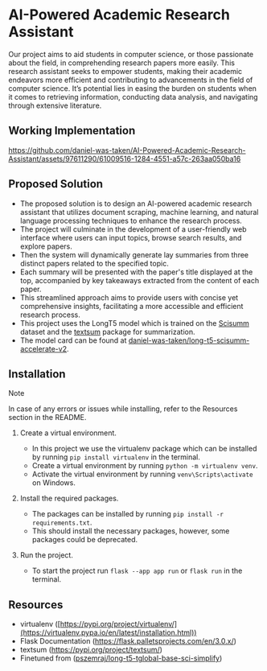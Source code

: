 # AI-Powered Academic Research Assistant

Our project aims to aid students in computer science, or those passionate about the field, in comprehending research papers more easily. This research assistant seeks to empower students, making their academic endeavors more efficient and contributing to advancements in the field of computer science. It’s potential lies in easing the burden on students when it comes to retrieving information, conducting data analysis, and navigating through extensive literature.



## Working Implementation

https://github.com/daniel-was-taken/AI-Powered-Academic-Research-Assistant/assets/97611290/61009516-1284-4551-a57c-263aa050ba16

## Proposed Solution
- The proposed solution is to design an AI-powered academic research assistant that utilizes document scraping, machine learning, and natural language processing techniques to enhance the research process. 
- The project will culminate in the development of a user-friendly web interface where users can input topics, browse search results, and explore papers.
- Then the system will dynamically generate lay summaries from three distinct papers related to the specified topic. 
- Each summary will be presented with the paper's title displayed at the top, accompanied by key takeaways extracted from the content of each paper. 
- This streamlined approach aims to provide users with concise yet comprehensive insights, facilitating a more accessible and efficient research process.
- This project uses the LongT5 model which is trained on the [Scisumm](https://cs.stanford.edu/~myasu/projects/scisumm_net/) dataset and the [textsum](https://pypi.org/project/textsum/) package for summarization.
- The model card can be found at [daniel-was-taken/long-t5-scisumm-accelerate-v2](https://huggingface.co/daniel-was-taken/long-t5-scisumm-accelerate-v2).

## Installation 

> [!NOTE]
> In case of any errors or issues while installing, refer to the Resources section in the README.

1. Create a virtual environment.
   - In this project we use the virtualenv package which can be installed by running ``` pip install virtualenv ``` in the terminal.
   - Create a virtual environment by running ``` python -m virtualenv venv ```.
   - Activate the virtual environment by running ``` venv\Scripts\activate ``` on Windows.

2. Install the required packages.
   - The packages can be installed by running ``` pip install -r requirements.txt ```.
   - This should install the necessary packages, however, some packages could be deprecated.
  
3. Run the project.
   - To start the project run ```flask --app app run``` or ```flask run``` in the terminal.
    
## Resources

- virtualenv ([https://pypi.org/project/virtualenv/](https://virtualenv.pypa.io/en/latest/installation.html))
- Flask Documentation (https://flask.palletsprojects.com/en/3.0.x/)
- textsum (https://pypi.org/project/textsum/)
- Finetuned from ([pszemraj/long-t5-tglobal-base-sci-simplify](https://huggingface.co/pszemraj/long-t5-tglobal-base-sci-simplify))


